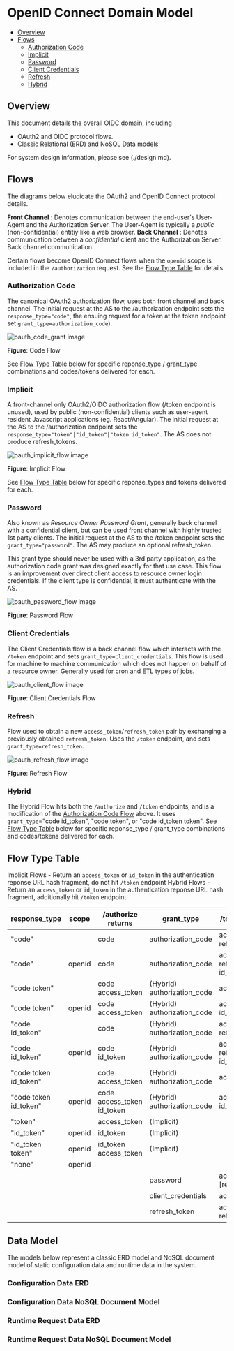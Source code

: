 # OpenID Connect Domain Model

* [Overview](#Overview)
* [Flows](#Flows)
  - [Authorization Code](#Authorization-Code)
  - [Implicit](#Implicit)
  - [Password](#Password)
  - [Client Credentials](#Client-Credentials)
  - [Refresh](#Refresh)
  - [Hybrid](#Hybrid)

## Overview

This document details the overall OIDC domain, including
* OAuth2 and OIDC protocol flows. 
* Classic Relational (ERD) and NoSQL Data models 

For system design information, please see (./design.md).

## Flows

The diagrams below eludicate the OAuth2 and OpenID Connect protocol details.

**Front Channel** : Denotes communication between the end-user's User-Agent and the
Authorization Server. The User-Agent is typically a *public* (non-confidential)
entitiy like a web browser.
**Back Channel** : Denotes communication between a *confidential* client and
the Authorization Server. Back channel communication.

Certain flows become OpenID Connect flows when the `openid` scope is included in the
`/authorization` request. See the [Flow Type Table](#Flow-Type-Table) for details.

### Authorization Code 

The canonical OAuth2 authorization flow, uses both front channel and back channel. 
The initial request at the AS to the /authorization endpoint sets the 
`response_type="code"`, the ensuing request for a token at the token endpoint 
set `grant_type=authorization_code`). 

![oauth_code_grant image](../images/oauth_code_grant.png)

**Figure**: Code Flow

See [Flow Type Table](#Flow-Type-Table) below for specific reponse_type / grant_type 
combinations and codes/tokens delivered for each.

### Implicit 

A front-channel only OAuth2/OIDC authorization flow (/token endpoint is unused), used by public (non-confidential) 
clients such as user-agent resident Javascript applications (eg. React/Angular).
The initial request at the AS to the /authorization endpoint sets the 
`response_type="token"|"id_token"|"token id_token"`. The AS does not produce refresh_tokens. 

![oauth_implicit_flow image](../images/oauth_implicit_flow.png)

**Figure**: Implicit Flow

See [Flow Type Table](#Flow-Type-Table) below for specific reponse_types 
and tokens delivered for each.

### Password

Also known as *Resource Owner Password Grant*, generally back channel
with a confidential client, but can be used front channel with highly trusted 1st party clients.
The initial request at the AS to the /token endpoint sets the 
`grant_type="password"`. The AS may produce an optional refresh_token. 

This grant type should never be used with a 3rd party application, as the
authorization code grant was designed exactly for that use case. This flow
is an improvement over direct client access to resource owner login credentials.
If the client type is confidential, it must authenticate with the AS.

![oauth_password_flow image](../images/oauth_password_flow.png)

**Figure**: Password Flow

### Client Credentials 

The Client Credentials flow is a back channel flow which interacts with the 
`/token` endpoint and sets `grant_type=client_credentials`. This flow is used
for machine to machine communication which does not happen on behalf of a 
resource owner. Generally used for cron and ETL types of jobs.

![oauth_client_flow image](../images/oauth_client_flow.png)

**Figure**: Client Credentials Flow

### Refresh 

Flow used to obtain a new `access_token`/`refresh_token` pair by exchanging 
a previously obtained `refresh_token`. Uses the `/token` endpoint, and sets
`grant_type=refresh_token`.

![oauth_refresh_flow image](../images/oauth_refresh_flow.png)

**Figure**: Refresh Flow

### Hybrid 

The Hybrid Flow hits both the `/authorize` and `/token` endpoints, and is a modification
of the [Authorization Code Flow](#Authorization-Code) above. It uses
`grant_type`="code id_token", "code token", or "code id_token token".
See [Flow Type Table](#Flow-Type-Table) below for specific reponse_type / grant_type 
combinations and codes/tokens delivered for each.

## Flow Type Table

Implicit Flows - Return an `access_token` or `id_token` in the authentication reponse URL hash fragment, do not hit `/token` endpoint
Hybrid Flows - Return an `access_token` or `id_token` in the authentication reponse URL hash fragment, additionally hit `/token` endpoint

|  response_type        |  scope | /authorize returns         | grant_type                  | /token  returns                     |
| ----------------------|--------|----------------------------|-----------------------------|-------------------------------------|
| "code"                |        | code                       | authorization_code          | access_token refresh_token          |
| "code"                | openid | code                       | authorization_code          | access_token refresh_token id_token |
| "code token"          |        | code access_token          | (Hybrid) authorization_code | access_token                        |
| "code token"          | openid | code access_token          | (Hybrid) authorization_code | access_token id_token               |
| "code id_token"       |        | code                       | (Hybrid) authorization_code | access_token refresh_token          |
| "code id_token"       | openid | code id_token              | (Hybrid) authorization_code | access_token refresh_token id_token |
| "code token id_token" |        | code access_token          | (Hybrid) authorization_code | access_token                        |
| "code token id_token" | openid | code access_token id_token | (Hybrid) authorization_code | access_token id_token               |
| "token"               |        | access_token               | (Implicit)                  |                                     |
| "id_token"            | openid | id_token                   | (Implicit)                  |                                     |
| "id_token token"      | openid | id_token access_token      | (Implicit)                  |                                     |
| "none"                | openid |                            |                             |                                     |
|                       |        |                            | password                    | access_token [refresh_token]        |
|                       |        |                            | client_credentials          | access_token                        |
|                       |        |                            | refresh_token               | access_token refresh_token          |

## Data Model

The models below represent a classic ERD model and NoSQL document model of static configuration data and runtime data in the system.

### Configuration Data ERD

### Configuration Data NoSQL Document Model

### Runtime Request Data ERD

### Runtime Request Data NoSQL Document Model
